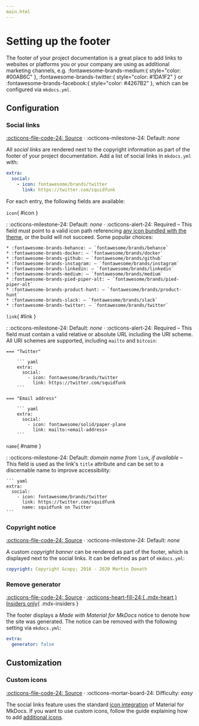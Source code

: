```yaml
---
main.html
---
```


# Setting up the footer

The footer of your project documentation is a great place to add links to
websites or platforms you or your company are using as additional marketing 
channels, e.g. :fontawesome-brands-medium:{ style="color: #00AB6C" },
:fontawesome-brands-twitter:{ style="color: #1DA1F2" } or
:fontawesome-brands-facebook:{ style="color: #4267B2" }, which can be
configured via `mkdocs.yml`.

## Configuration

### Social links

[:octicons-file-code-24: Source][1] ·
:octicons-milestone-24: Default: _none_

All _social links_ are rendered next to the copyright information as part of the 
footer of your project documentation. Add a list of social links in `mkdocs.yml` 
with:

``` yaml
extra:
  social:
    - icon: fontawesome/brands/twitter
      link: https://twitter.com/squidfunk
```

For each entry, the following fields are available:

`icon`{ #icon }

:   :octicons-milestone-24: Default: _none_ · :octicons-alert-24: Required –
    This field must point to a valid icon path referencing [any icon bundled
    with the theme][2], or the build will not succeed. Some popular choices:

    * :fontawesome-brands-behance: – `fontawesome/brands/behance`
    * :fontawesome-brands-docker: – `fontawesome/brands/docker`
    * :fontawesome-brands-github: – `fontawesome/brands/github`
    * :fontawesome-brands-instagram: – `fontawesome/brands/instagram`
    * :fontawesome-brands-linkedin: – `fontawesome/brands/linkedin`
    * :fontawesome-brands-medium: – `fontawesome/brands/medium`
    * :fontawesome-brands-pied-piper-alt: – `fontawesome/brands/pied-piper-alt`
    * :fontawesome-brands-product-hunt: – `fontawesome/brands/product-hunt`
    * :fontawesome-brands-slack: – `fontawesome/brands/slack`
    * :fontawesome-brands-twitter: – `fontawesome/brands/twitter`

  [1]: https://github.com/squidfunk/mkdocs-material/blob/master/src/partials/social.html
  [2]: https://github.com/squidfunk/mkdocs-material/tree/master/material/.icons

`link`{ #link }

:   :octicons-milestone-24: Default: _none_ · :octicons-alert-24: Required –
    This field must contain a valid relative or absolute URL including the URI 
    scheme. All URI schemes are supported, including `mailto` and `bitcoin`:

    === "Twitter"

        ``` yaml
        extra:
          social:
            - icon: fontawesome/brands/twitter
              link: https://twitter.com/squidfunk
        ```

    === "Email address"

        ``` yaml
        extra:
          social:
            - icon: fontawesome/solid/paper-plane
              link: mailto:<email-address>
        ```

`name`{ #name }

:   :octicons-milestone-24: Default: _domain name from_ `link`_, if available_ –
    This field is used as the link's `title` attribute and can be set to a 
    discernable name to improve accessibility:

    ``` yaml
    extra:
      social:
        - icon: fontawesome/brands/twitter
          link: https://twitter.com/squidfunk
          name: squidfunk on Twitter
    ```

### Copyright notice

[:octicons-file-code-24: Source][3] · 
:octicons-milestone-24: Default: _none_

A custom _copyright banner_ can be rendered as part of the footer, which is
displayed next to the social links. It can be defined as part of `mkdocs.yml`:

``` yaml
copyright: Copyright &copy; 2016 - 2020 Martin Donath
```

  [3]: https://github.com/squidfunk/mkdocs-material/blob/master/src/partials/footer.html

### Remove generator

[:octicons-file-code-24: Source][4] ·
[:octicons-heart-fill-24:{ .mdx-heart } Insiders only][4]{ .mdx-insiders }

The footer displays a _Made with Material for MkDocs_ notice to denote how
the site was generated. The notice can be removed with the following setting
via `mkdocs.yml`:

``` yaml
extra:
  generator: false
```

  [4]: ../insiders/index.md

## Customization

### Custom icons

[:octicons-file-code-24: Source][2] ·
:octicons-mortar-board-24: Difficulty: _easy_

The social links feature uses the standard [icon integration][5] of Material for
MkDocs. If you want to use custom icons, follow the guide explaining how to
add [additional icons][6].

  [5]: changing-the-logo-and-icons.md#icons
  [6]: changing-the-logo-and-icons.md#additional-icons
